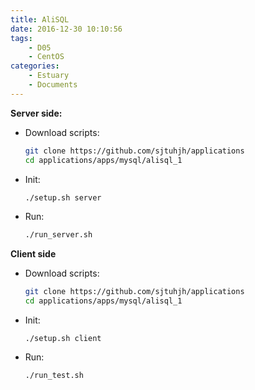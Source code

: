 ```yaml
---
title: AliSQL
date: 2016-12-30 10:10:56
tags:
	- D05
	- CentOS
categories:
	- Estuary
	- Documents
---
```

**Server side:**
- Download scripts:
  ```bash
  git clone https://github.com/sjtuhjh/applications
  cd applications/apps/mysql/alisql_1
  ```
- Init:
  ```bash
  ./setup.sh server
  ```
- Run:
  ```bash
  ./run_server.sh
  ```
**Client side**
- Download scripts:
  ```bash
  git clone https://github.com/sjtuhjh/applications
  cd applications/apps/mysql/alisql_1
  ```
- Init:
  ```
  ./setup.sh client
  ```
- Run:
  ```
  ./run_test.sh
  ```
